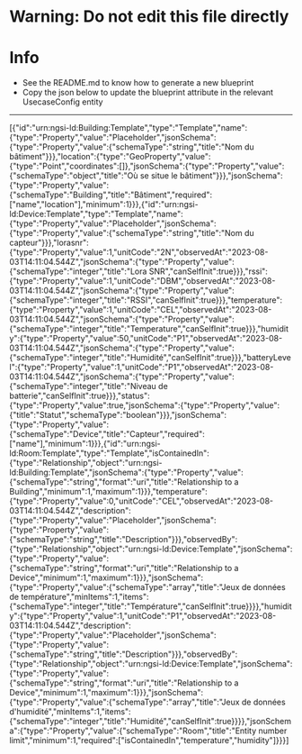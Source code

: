 
# Warning: **Do not edit this file directly**

# Info
- See the README.md to know how to generate a new blueprint
- Copy the json below to update the blueprint attribute in the relevant UsecaseConfig entity
---

[{"id":"urn:ngsi-ld:Building:Template","type":"Template","name":{"type":"Property","value":"Placeholder","jsonSchema":{"type":"Property","value":{"schemaType":"string","title":"Nom du bâtiment"}}},"location":{"type":"GeoProperty","value":{"type":"Point","coordinates":[]},"jsonSchema":{"type":"Property","value":{"schemaType":"object","title":"Où se situe le bâtiment"}}},"jsonSchema":{"type":"Property","value":{"schemaType":"Building","title":"Bâtiment","required":["name","location"],"minimum":1}}},{"id":"urn:ngsi-ld:Device:Template","type":"Template","name":{"type":"Property","value":"Placeholder","jsonSchema":{"type":"Property","value":{"schemaType":"string","title":"Nom du capteur"}}},"lorasnr":{"type":"Property","value":1,"unitCode":"2N","observedAt":"2023-08-03T14:11:04.544Z","jsonSchema":{"type":"Property","value":{"schemaType":"integer","title":"Lora SNR","canSelfInit":true}}},"rssi":{"type":"Property","value":1,"unitCode":"DBM","observedAt":"2023-08-03T14:11:04.544Z","jsonSchema":{"type":"Property","value":{"schemaType":"integer","title":"RSSI","canSelfInit":true}}},"temperature":{"type":"Property","value":1,"unitCode":"CEL","observedAt":"2023-08-03T14:11:04.544Z","jsonSchema":{"type":"Property","value":{"schemaType":"integer","title":"Temperature","canSelfInit":true}}},"humidity":{"type":"Property","value":50,"unitCode":"P1","observedAt":"2023-08-03T14:11:04.544Z","jsonSchema":{"type":"Property","value":{"schemaType":"integer","title":"Humidité","canSelfInit":true}}},"batteryLevel":{"type":"Property","value":1,"unitCode":"P1","observedAt":"2023-08-03T14:11:04.544Z","jsonSchema":{"type":"Property","value":{"schemaType":"integer","title":"Niveau de batterie","canSelfInit":true}}},"status":{"type":"Property","value":true,"jsonSchema":{"type":"Property","value":{"title":"Statut","schemaType":"boolean"}}},"jsonSchema":{"type":"Property","value":{"schemaType":"Device","title":"Capteur","required":["name"],"minimum":1}}},{"id":"urn:ngsi-ld:Room:Template","type":"Template","isContainedIn":{"type":"Relationship","object":"urn:ngsi-ld:Building:Template","jsonSchema":{"type":"Property","value":{"schemaType":"string","format":"uri","title":"Relationship to a Building","minimum":1,"maximum":1}}},"temperature":{"type":"Property","value":0,"unitCode":"CEL","observedAt":"2023-08-03T14:11:04.544Z","description":{"type":"Property","value":"Placeholder","jsonSchema":{"type":"Property","value":{"schemaType":"string","title":"Description"}}},"observedBy":{"type":"Relationship","object":"urn:ngsi-ld:Device:Template","jsonSchema":{"type":"Property","value":{"schemaType":"string","format":"uri","title":"Relationship to a Device","minimum":1,"maximum":1}}},"jsonSchema":{"type":"Property","value":{"schemaType":"array","title":"Jeux de données de température","minItems":1,"items":{"schemaType":"integer","title":"Température","canSelfInit":true}}}},"humidity":{"type":"Property","value":1,"unitCode":"P1","observedAt":"2023-08-03T14:11:04.544Z","description":{"type":"Property","value":"Placeholder","jsonSchema":{"type":"Property","value":{"schemaType":"string","title":"Description"}}},"observedBy":{"type":"Relationship","object":"urn:ngsi-ld:Device:Template","jsonSchema":{"type":"Property","value":{"schemaType":"string","format":"uri","title":"Relationship to a Device","minimum":1,"maximum":1}}},"jsonSchema":{"type":"Property","value":{"schemaType":"array","title":"Jeux de données d'humidité","minItems":1,"items":{"schemaType":"integer","title":"Humidité","canSelfInit":true}}}},"jsonSchema":{"type":"Property","value":{"schemaType":"Room","title":"Entity number limit","minimum":1,"required":["isContainedIn","temperature","humidity"]}}}]
